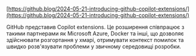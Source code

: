 <!--
date: 2025-02-02T23:23:04.284Z
-->

 [https://github.blog/2024-05-21-introducing-github-copilot-extensions/](https://github.blog/2024-05-21-introducing-github-copilot-extensions/)

GitHub представив Copilot extensions. Це розширення співпрацює з такими партнерами як Microsoft Azure, Docker та інші, що дозволяє здійснювати розгортання у хмарі, отримувати контекст помилок та швидко розв'язувати проблеми у звичному середовищі розробки.